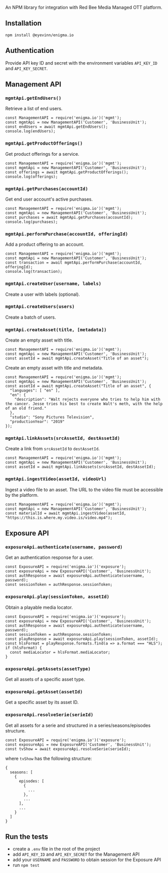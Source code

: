 An NPM library for integration with Red Bee Media Managed OTT platform.

## Installation

```
npm install @eyevinn/enigma.io
```

## Authentication

Provide API key ID and secret with the environment variables `API_KEY_ID` and `API_KEY_SECRET`.

## Management API

### `mgmtApi.getEndUsers()`

Retrieve a list of end users.

```
const ManagementAPI = require('enigma.io')('mgmt');
const mgmtApi = new ManagementAPI('Customer', 'BusinessUnit');
const endUsers = await mgmtApi.getEndUsers();
console.log(endUsers);
```

### `mgmtApi.getProductOfferings()`

Get product offerings for a service.

```
const ManagementAPI = require('enigma.io')('mgmt');
const mgmtApi = new ManagementAPI('Customer', 'BusinessUnit');
const offerings = await mgmtApi.getProductOfferings();
console.log(offerings);
```

### `mgmtApi.getPurchases(accountId)`

Get end user account's active purchases.

```
const ManagementAPI = require('enigma.io')('mgmt');
const mgmtApi = new ManagementAPI('Customer', 'BusinessUnit');
const purchases = await mgmtApi.getPurchases(accountId);
console.log(purchases);
```

### `mgmtApi.performPurchase(accountId, offeringId)`

Add a product offering to an account.

```
const ManagementAPI = require('enigma.io')('mgmt');
const mgmtApi = new ManagementAPI('Customer', 'BusinessUnit');
const transaction = await mgmtApi.performPurchase(accountId, offeringId);
console.log(transaction);
```

### `mgmtApi.createUser(username, labels)`

Create a user with labels (optional).

### `mgmtApi.createUsers(users)`

Create a batch of users.

### `mgmtApi.createAsset(title, [metadata])`

Create an empty asset with title.

```
const ManagementAPI = require('enigma.io')('mgmt');
const mgmtApi = new ManagementAPI('Customer', 'BusinessUnit');
const assetId = await mgmtApi.createAsset("Title of an asset");
```

Create an empty asset with title and metadata.

```
const ManagementAPI = require('enigma.io')('mgmt');
const mgmtApi = new ManagementAPI('Customer', 'BusinessUnit');
const assetId = await mgmtApi.createAsset("Title of an asset", {
  "languages": [ "en" ],
  "en": {
    "description": "Walt rejects everyone who tries to help him with the cancer. Jesse tries his best to create Walt's meth, with the help of an old friend."
  },
  "studio": "Sony Pictures Television",
  "productionYear": "2019"
});
```

### `mgmtApi.linkAssets(srcAssetId, destAssetId)`

Create a link from `srcAssetId` to `destAssetId`.

```
const ManagementAPI = require('enigma.io')('mgmt');
const mgmtApi = new ManagementAPI('Customer', 'BusinessUnit');
const assetId = await mgmtApi.linkAssets(srcAssetId, destAssetId);
```

### `mgmtApi.ingestVideo(assetId, videoUrl)`

Ingest a video file to an asset. The URL to the video file must be accessible by the platform.

```
const ManagementAPI = require('enigma.io')('mgmt');
const mgmtApi = new ManagementAPI('Customer', 'BusinessUnit');
const materialId = await mgmtApi.ingestVideo(assetId, "https://this.is.where.my.video.is/video.mp4");
```

## Exposure API

### `exposureApi.authenticate(username, password)`

Get an authentication response for a user.

```
const ExposureAPI = require('enigma.io')('exposure');
const exposureApi = new ExposureAPI('Customer', 'BusinessUnit');
const authResponse = await exposureApi.authenticate(username, password);
const sessionToken = authResponse.sessionToken;
```

### `exposureApi.play(sessionToken, assetId)`

Obtain a playable media locator.

```
const ExposureAPI = require('enigma.io')('exposure');
const exposureApi = new ExposureAPI('Customer', 'BusinessUnit');
const authResponse = await exposureApi.authenticate(username, password);
const sessionToken = authResponse.sessionToken;
const playResponse = await exposureApi.play(sessionToken, assetId);
const hlsFormat = playResponse.formats.find(a => a.format === "HLS");
if (hlsFormat) {
  const mediaLocator = hlsFormat.mediaLocator;
}
```

### `exposureApi.getAssets(assetType)`

Get all assets of a specific asset type.

### `exposureApi.getAsset(assetId)`

Get a specific asset by its asset ID.

### `exposureApi.resolveSerie(serieId)`

Get all assets for a serie and structured in a series/seasons/episodes structure.

```
const ExposureAPI = require('enigma.io')('exposure');
const exposureApi = new ExposureAPI('Customer', 'BusinessUnit');
const tvShow = await exposureApi.resolveSerie(serieId);
```

where `tvShow` has the following structure:

```
{
  seasons: [
    {
      episodes: [
        {
          ...
        },
        ...
      ],
      ...
    }
  ]
}
```

## Run the tests

- create a `.env` file in the root of the project
- add `API_KEY_ID` and `API_KEY_SECRET` for the Management API
- add your `USERNAME` and `PASSWORD` to obtain session for the Exposure API
- run `npm test`

